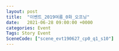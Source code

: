 ```yaml
---
layout: post
title:  "이벤트_2019여름_0화_오프닝"
date:   2021-06-28 09:00:00 +0000
categories: Event
Tags: Story Event
SceneCode: ["scene_evt190627_cp0_q1_s10"]
---
```

